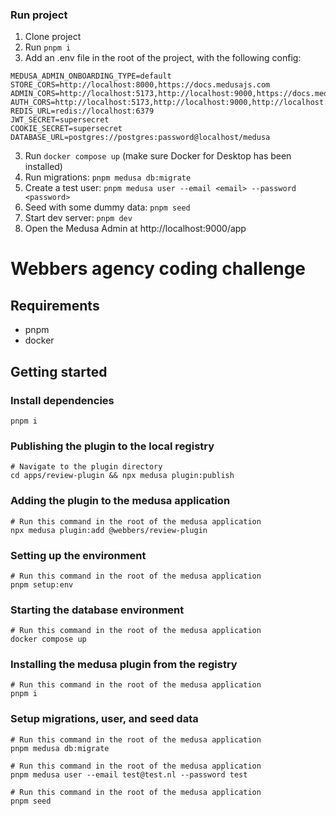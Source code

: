 ### Run project

1. Clone project
2. Run `pnpm i`
3. Add an .env file in the root of the project, with the following config:

```
MEDUSA_ADMIN_ONBOARDING_TYPE=default
STORE_CORS=http://localhost:8000,https://docs.medusajs.com
ADMIN_CORS=http://localhost:5173,http://localhost:9000,https://docs.medusajs.com
AUTH_CORS=http://localhost:5173,http://localhost:9000,http://localhost:8000,https://docs.medusajs.com
REDIS_URL=redis://localhost:6379
JWT_SECRET=supersecret
COOKIE_SECRET=supersecret
DATABASE_URL=postgres://postgres:password@localhost/medusa
```

3. Run `docker compose up` (make sure Docker for Desktop has been installed)
4. Run migrations: `pnpm medusa db:migrate`
5. Create a test user: `pnpm medusa user --email <email> --password <password>`
6. Seed with some dummy data: `pnpm seed`
7. Start dev server: `pnpm dev`
8. Open the Medusa Admin at http://localhost:9000/app




# Webbers agency coding challenge

## Requirements

- pnpm
- docker

## Getting started

### Install dependencies

```shell
pnpm i
```

### Publishing the plugin to the local registry

```shell
# Navigate to the plugin directory
cd apps/review-plugin && npx medusa plugin:publish
```

### Adding the plugin to the medusa application

```shell
# Run this command in the root of the medusa application
npx medusa plugin:add @webbers/review-plugin
```

### Setting up the environment

```shell
# Run this command in the root of the medusa application
pnpm setup:env
```

### Starting the database environment

```shell
# Run this command in the root of the medusa application
docker compose up
```

### Installing the medusa plugin from the registry

```shell
# Run this command in the root of the medusa application
pnpm i
```

### Setup migrations, user, and seed data

```shell
# Run this command in the root of the medusa application
pnpm medusa db:migrate
```

```shell
# Run this command in the root of the medusa application
pnpm medusa user --email test@test.nl --password test
```

```shell
# Run this command in the root of the medusa application
pnpm seed
```